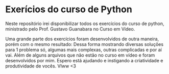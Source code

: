 # Exerícios do curso de Python 
 Neste repositório irei disponibilizar todos os exercícios do curso de python, ministrado pelo Prof. Gustavo Guanabara no Curso em Vídeo. 
 
 Uma grande parte dos exercícios foram desenvolvidos de outra maneira, porém com o mesmo resultado: Dessa forma mostrando diversas soluções para 1 problema só, algumas mais complexas, outras complicadas e por aí vai. Além de alguns arquivos que não estão no curso em vídeo e foram desenvolvidos por mim. Espero está ajudando e instigando a criatividade e produtividade de vocês. Vlww <3

 
